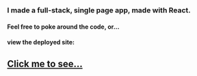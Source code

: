 ### I made a full-stack, single page app, made with React.
#### Feel free to poke around the code, or...
#### view the deployed site:
## [Click me to see...](https://westons-react-inbox.firebaseapp.com/)
